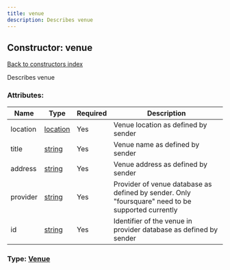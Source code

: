 ```yaml
---
title: venue
description: Describes venue
---
```

## Constructor: venue  
[Back to constructors index](index.md)



Describes venue

### Attributes:

| Name     |    Type       | Required | Description |
|----------|---------------|----------|-------------|
|location|[location](../constructors/location.md) | Yes|Venue location as defined by sender|
|title|[string](../types/string.md) | Yes|Venue name as defined by sender|
|address|[string](../types/string.md) | Yes|Venue address as defined by sender|
|provider|[string](../types/string.md) | Yes|Provider of venue database as defined by sender. Only "foursquare" need to be supported currently|
|id|[string](../types/string.md) | Yes|Identifier of the venue in provider database as defined by sender|



### Type: [Venue](../types/Venue.md)


